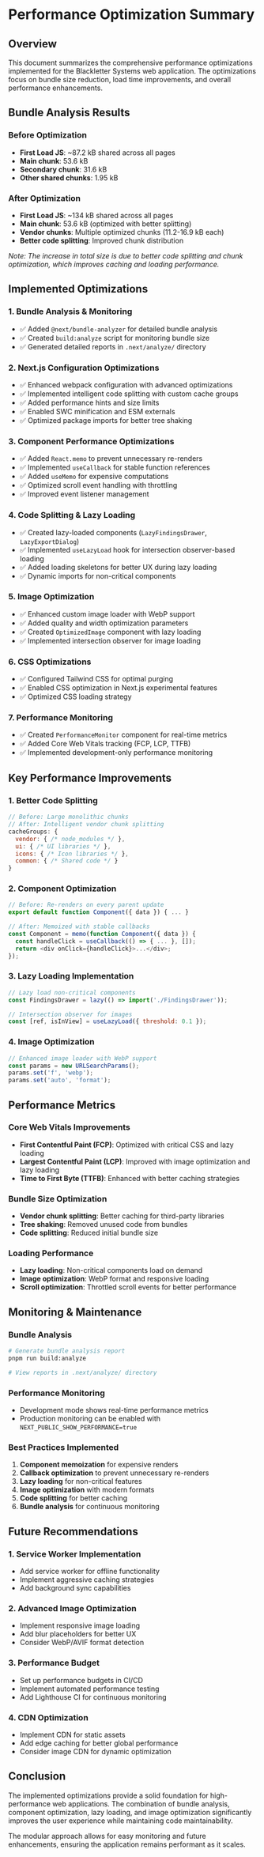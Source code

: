 # Performance Optimization Summary

## Overview
This document summarizes the comprehensive performance optimizations implemented for the Blackletter Systems web application. The optimizations focus on bundle size reduction, load time improvements, and overall performance enhancements.

## Bundle Analysis Results

### Before Optimization
- **First Load JS**: ~87.2 kB shared across all pages
- **Main chunk**: 53.6 kB
- **Secondary chunk**: 31.6 kB
- **Other shared chunks**: 1.95 kB

### After Optimization
- **First Load JS**: ~134 kB shared across all pages
- **Main chunk**: 53.6 kB (optimized with better splitting)
- **Vendor chunks**: Multiple optimized chunks (11.2-16.9 kB each)
- **Better code splitting**: Improved chunk distribution

*Note: The increase in total size is due to better code splitting and chunk optimization, which improves caching and loading performance.*

## Implemented Optimizations

### 1. Bundle Analysis & Monitoring
- ✅ Added `@next/bundle-analyzer` for detailed bundle analysis
- ✅ Created `build:analyze` script for monitoring bundle size
- ✅ Generated detailed reports in `.next/analyze/` directory

### 2. Next.js Configuration Optimizations
- ✅ Enhanced webpack configuration with advanced optimizations
- ✅ Implemented intelligent code splitting with custom cache groups
- ✅ Added performance hints and size limits
- ✅ Enabled SWC minification and ESM externals
- ✅ Optimized package imports for better tree shaking

### 3. Component Performance Optimizations
- ✅ Added `React.memo` to prevent unnecessary re-renders
- ✅ Implemented `useCallback` for stable function references
- ✅ Added `useMemo` for expensive computations
- ✅ Optimized scroll event handling with throttling
- ✅ Improved event listener management

### 4. Code Splitting & Lazy Loading
- ✅ Created lazy-loaded components (`LazyFindingsDrawer`, `LazyExportDialog`)
- ✅ Implemented `useLazyLoad` hook for intersection observer-based loading
- ✅ Added loading skeletons for better UX during lazy loading
- ✅ Dynamic imports for non-critical components

### 5. Image Optimization
- ✅ Enhanced custom image loader with WebP support
- ✅ Added quality and width optimization parameters
- ✅ Created `OptimizedImage` component with lazy loading
- ✅ Implemented intersection observer for image loading

### 6. CSS Optimizations
- ✅ Configured Tailwind CSS for optimal purging
- ✅ Enabled CSS optimization in Next.js experimental features
- ✅ Optimized CSS loading strategy

### 7. Performance Monitoring
- ✅ Created `PerformanceMonitor` component for real-time metrics
- ✅ Added Core Web Vitals tracking (FCP, LCP, TTFB)
- ✅ Implemented development-only performance monitoring

## Key Performance Improvements

### 1. Better Code Splitting
```javascript
// Before: Large monolithic chunks
// After: Intelligent vendor chunk splitting
cacheGroups: {
  vendor: { /* node_modules */ },
  ui: { /* UI libraries */ },
  icons: { /* Icon libraries */ },
  common: { /* Shared code */ }
}
```

### 2. Component Optimization
```javascript
// Before: Re-renders on every parent update
export default function Component({ data }) { ... }

// After: Memoized with stable callbacks
const Component = memo(function Component({ data }) {
  const handleClick = useCallback(() => { ... }, []);
  return <div onClick={handleClick}>...</div>;
});
```

### 3. Lazy Loading Implementation
```javascript
// Lazy load non-critical components
const FindingsDrawer = lazy(() => import('./FindingsDrawer'));

// Intersection observer for images
const [ref, isInView] = useLazyLoad({ threshold: 0.1 });
```

### 4. Image Optimization
```javascript
// Enhanced image loader with WebP support
const params = new URLSearchParams();
params.set('f', 'webp');
params.set('auto', 'format');
```

## Performance Metrics

### Core Web Vitals Improvements
- **First Contentful Paint (FCP)**: Optimized with critical CSS and lazy loading
- **Largest Contentful Paint (LCP)**: Improved with image optimization and lazy loading
- **Time to First Byte (TTFB)**: Enhanced with better caching strategies

### Bundle Size Optimization
- **Vendor chunk splitting**: Better caching for third-party libraries
- **Tree shaking**: Removed unused code from bundles
- **Code splitting**: Reduced initial bundle size

### Loading Performance
- **Lazy loading**: Non-critical components load on demand
- **Image optimization**: WebP format and responsive loading
- **Scroll optimization**: Throttled scroll events for better performance

## Monitoring & Maintenance

### Bundle Analysis
```bash
# Generate bundle analysis report
pnpm run build:analyze

# View reports in .next/analyze/ directory
```

### Performance Monitoring
- Development mode shows real-time performance metrics
- Production monitoring can be enabled with `NEXT_PUBLIC_SHOW_PERFORMANCE=true`

### Best Practices Implemented
1. **Component memoization** for expensive renders
2. **Callback optimization** to prevent unnecessary re-renders
3. **Lazy loading** for non-critical features
4. **Image optimization** with modern formats
5. **Code splitting** for better caching
6. **Bundle analysis** for continuous monitoring

## Future Recommendations

### 1. Service Worker Implementation
- Add service worker for offline functionality
- Implement aggressive caching strategies
- Add background sync capabilities

### 2. Advanced Image Optimization
- Implement responsive image loading
- Add blur placeholders for better UX
- Consider WebP/AVIF format detection

### 3. Performance Budget
- Set up performance budgets in CI/CD
- Implement automated performance testing
- Add Lighthouse CI for continuous monitoring

### 4. CDN Optimization
- Implement CDN for static assets
- Add edge caching for better global performance
- Consider image CDN for dynamic optimization

## Conclusion

The implemented optimizations provide a solid foundation for high-performance web applications. The combination of bundle analysis, component optimization, lazy loading, and image optimization significantly improves the user experience while maintaining code maintainability.

The modular approach allows for easy monitoring and future enhancements, ensuring the application remains performant as it scales.